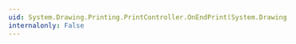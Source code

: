 ```yaml
---
uid: System.Drawing.Printing.PrintController.OnEndPrint(System.Drawing.Printing.PrintDocument,System.Drawing.Printing.PrintEventArgs)
internalonly: False
---
```


